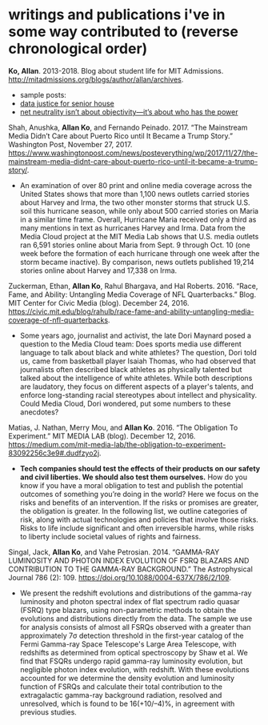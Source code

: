 # writings and publications i've in some way contributed to (reverse chronological order)

**Ko, Allan**. 2013-2018. Blog about student life for MIT Admissions. http://mitadmissions.org/blogs/author/allan/archives.
- sample posts:
- [data justice for senior house](http://mitadmissions.org/blogs/entry/data-justice-for-senior-house)
- [net neutrality isn’t about objectivity—it’s about who has the power](http://mitadmissions.org/blogs/entry/neutrality-isnt-about-objectivity-its-about-who-has-the-power)

Shah, Anushka, **Allan Ko**, and Fernando Peinado. 2017. “The Mainstream Media Didn’t Care about Puerto Rico until It Became a Trump Story.” Washington Post, November 27, 2017. https://www.washingtonpost.com/news/posteverything/wp/2017/11/27/the-mainstream-media-didnt-care-about-puerto-rico-until-it-became-a-trump-story/.
- An examination of over 80 print and online media coverage across the United States shows that more than 1,100 news outlets carried stories about Harvey and Irma, the two other monster storms that struck U.S. soil this hurricane season, while only about 500 carried stories on Maria in a similar time frame. Overall, Hurricane Maria received only a third as many mentions in text as hurricanes Harvey and Irma. Data from the Media Cloud project at the MIT Media Lab shows that U.S. media outlets ran 6,591 stories online about Maria from Sept. 9 through Oct. 10 (one week before the formation of each hurricane through one week after the storm became inactive). By comparison, news outlets published 19,214 stories online about Harvey and 17,338 on Irma.

Zuckerman, Ethan, **Allan Ko**, Rahul Bhargava, and Hal Roberts. 2016. “Race, Fame, and Ability: Untangling Media Coverage of NFL Quarterbacks.” Blog. MIT Center for Civic Media (blog). December 24, 2016. https://civic.mit.edu/blog/rahulb/race-fame-and-ability-untangling-media-coverage-of-nfl-quarterbacks.
- Some years ago, journalist and activist, the late Dori Maynard posed a question to the Media Cloud team: Does sports media use different language to talk about black and white athletes? The question, Dori told us, came from basketball player Isaiah Thomas, who had observed that journalists often described black athletes as physically talented but talked about the intelligence of white athletes. While both descriptions are laudatory, they focus on different aspects of a player's talents, and enforce long-standing racial stereotypes about intellect and physicality. Could Media Cloud, Dori wondered, put some numbers to these anecdotes?

Matias, J. Nathan, Merry Mou, and **Allan Ko**. 2016. “The Obligation To Experiment.” MIT MEDIA LAB (blog). December 12, 2016. https://medium.com/mit-media-lab/the-obligation-to-experiment-83092256c3e9#.dudfzyo2j.
- **Tech companies should test the effects of their products on our safety and civil liberties. We should also test them ourselves.** How do you know if you have a moral obligation to test and publish the potential outcomes of something you’re doing in the world? Here we focus on the risks and benefits of an intervention. If the risks or promises are greater, the obligation is greater. In the following list, we outline categories of risk, along with actual technologies and policies that involve those risks. Risks to life include significant and often irreversible harms, while risks to liberty include societal values of rights and fairness.

Singal, Jack, **Allan Ko**, and Vahe Petrosian. 2014. “GAMMA-RAY LUMINOSITY AND PHOTON INDEX EVOLUTION OF FSRQ BLAZARS AND CONTRIBUTION TO THE GAMMA-RAY BACKGROUND.” The Astrophysical Journal 786 (2): 109. https://doi.org/10.1088/0004-637X/786/2/109.
- We present the redshift evolutions and distributions of the gamma-ray luminosity and photon spectral index of flat spectrum radio quasar (FSRQ) type blazars, using non-parametric methods to obtain the evolutions and distributions directly from the data. The sample we use for analysis consists of almost all FSRQs observed with a greater than approximately 7σ detection threshold in the first-year catalog of the Fermi Gamma-ray Space Telescope's Large Area Telescope, with redshifts as determined from optical spectroscopy by Shaw et al. We find that FSQRs undergo rapid gamma-ray luminosity evolution, but negligible photon index evolution, with redshift. With these evolutions accounted for we determine the density evolution and luminosity function of FSRQs and calculate their total contribution to the extragalactic gamma-ray background radiation, resolved and unresolved, which is found to be 16(+10/–4)%, in agreement with previous studies.
